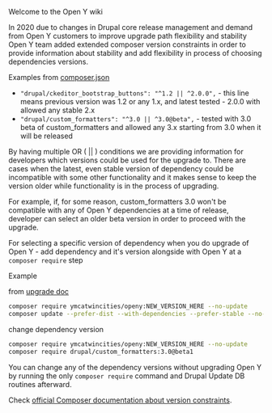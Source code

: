 Welcome to the Open Y wiki

In 2020 due to changes in Drupal core release management and demand from Open Y customers to improve upgrade path flexibility and stability Open Y team added extended composer version constraints in order to provide information about stability and add flexibility in process of choosing dependencies versions.

Examples from [composer.json](https://github.com/ymcatwincities/openy/blob/9.x-2.x/composer.json)

* `"drupal/ckeditor_bootstrap_buttons": "^1.2 || ^2.0.0",` - this line means previous version was 1.2 or any 1.x, and latest tested - 2.0.0 with allowed any stable 2.x
* `"drupal/custom_formatters": "^3.0 || ^3.0@beta",` - tested with 3.0 beta of custom_formatters and allowed any 3.x starting from 3.0 when it will be released

By having multiple OR ( || ) conditions we are providing information for developers which versions could be used for the upgrade to. There are cases when the latest, even stable version of dependency could be incompatible with some other functionality and it makes sense to keep the version older while functionality is in the process of upgrading. 

For example, if, for some reason, custom_formatters 3.0 won't be compatible with any of Open Y dependencies at a time of release, developer can select an older beta version in order to proceed with the upgrade. 

For selecting a specific version of dependency when you do upgrade of Open Y - add dependency and it's version alongside with Open Y at a `composer require` step

Example

from [upgrade doc](https://github.com/ymcatwincities/openy/wiki/OpenY-upgrade-how-to-for-Developers)
```bash
composer require ymcatwincities/openy:NEW_VERSION_HERE --no-update
composer update --prefer-dist --with-dependencies --prefer-stable --no-suggest
```

change dependency version

```bash
composer require ymcatwincities/openy:NEW_VERSION_HERE --no-update
composer require drupal/custom_formatters:3.0@beta1
```

You can change any of the dependency versions without upgrading Open Y by running the only `composer require` command and Drupal Update DB routines afterward.

Check [official Composer documentation about version constraints](https://getcomposer.org/doc/articles/versions.md).



